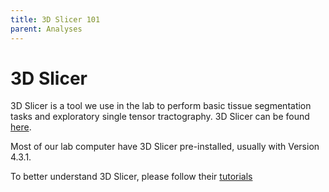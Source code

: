 ```yaml
---
title: 3D Slicer 101
parent: Analyses
---
```


# 3D Slicer

3D Slicer is a tool we use in the lab to perform basic tissue segmentation tasks and exploratory single tensor tractography. 3D Slicer can be found [here](https://www.slicer.org/).

Most of our lab computer have 3D Slicer pre-installed, usually with Version 4.3.1.

To better understand 3D Slicer, please follow their [tutorials](https://www.slicer.org/wiki/Documentation/4.10/Training)
